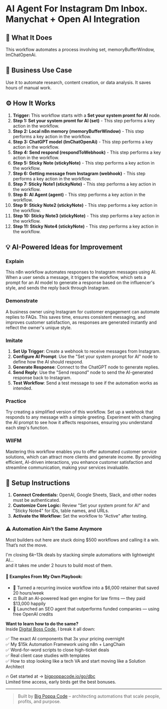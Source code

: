 # AI Agent For Instagram Dm Inbox. Manychat + Open AI Integration

## 🚀 What It Does
This workflow automates a process involving set, memoryBufferWindow, lmChatOpenAi.

## 💼 Business Use Case
Use it to automate research, content creation, or data analysis. It saves hours of manual work.

## ⚙️ How It Works
1.  **Trigger:** This workflow starts with a **Set your system promt for AI** node.
2. **Step 1: Set your system promt for AI (set)** - This step performs a key action in the workflow.
3. **Step 2: Local n8n memory (memoryBufferWindow)** - This step performs a key action in the workflow.
4. **Step 3: ChatGPT model (lmChatOpenAi)** - This step performs a key action in the workflow.
5. **Step 4: Send respond  (respondToWebhook)** - This step performs a key action in the workflow.
6. **Step 5: Sticky Note (stickyNote)** - This step performs a key action in the workflow.
7. **Step 6: Getting message from Instagram (webhook)** - This step performs a key action in the workflow.
8. **Step 7: Sticky Note1 (stickyNote)** - This step performs a key action in the workflow.
9. **Step 8: AI Agent (agent)** - This step performs a key action in the workflow.
10. **Step 9: Sticky Note2 (stickyNote)** - This step performs a key action in the workflow.
11. **Step 10: Sticky Note3 (stickyNote)** - This step performs a key action in the workflow.
12. **Step 11: Sticky Note4 (stickyNote)** - This step performs a key action in the workflow.

## 💡 AI-Powered Ideas for Improvement
### Explain
This n8n workflow automates responses to Instagram messages using AI. When a user sends a message, it triggers the workflow, which sets a prompt for an AI model to generate a response based on the influencer's style, and sends the reply back through Instagram.

### Demonstrate
A business owner using Instagram for customer engagement can automate replies to FAQs. This saves time, ensures consistent messaging, and improves customer satisfaction, as responses are generated instantly and reflect the owner's unique style.

### Imitate
1. **Set Up Trigger**: Create a webhook to receive messages from Instagram.
2. **Configure AI Prompt**: Use the "Set your system prompt for AI" node to define how the AI should respond.
3. **Generate Response**: Connect to the ChatGPT node to generate replies.
4. **Send Reply**: Use the "Send respond" node to send the AI-generated response back to Instagram.
5. **Test Workflow**: Send a test message to see if the automation works as intended.

### Practice
Try creating a simplified version of this workflow. Set up a webhook that responds to any message with a simple greeting. Experiment with changing the AI prompt to see how it affects responses, ensuring you understand each step's function.

### WIIFM
Mastering this workflow enables you to offer automated customer service solutions, which can attract more clients and generate income. By providing efficient, AI-driven interactions, you enhance customer satisfaction and streamline communication, making your services invaluable.

## 🔧 Setup Instructions
1. **Connect Credentials:** OpenAI, Google Sheets, Slack, and other nodes must be authenticated.
2. **Customize Core Logic:** Review "Set your system promt for AI" and "Sticky Note4" for IDs, table names, and URLs.
3. **Activate the Workflow:** Set the workflow to "Active" after testing.

### ⚠️ Automation Ain’t the Same Anymore

Most builders out here are stuck doing $500 workflows and calling it a win.  
That’s not the move.  

I'm closing $6k–$13k deals by stacking simple automations with lightweight AI...  
and it takes me under 2 hours to build most of them.

#### 🧠 Examples From My Own Playbook:
- 🔁 Turned a recurring invoice workflow into a $6,000 retainer that saved 20 hours/week  
- ⚖️ Built an AI-powered lead gen engine for law firms — they paid $13,000 happily  
- 🚀 Launched an SEO agent that outperforms funded companies — using free OpenAI credits  

**Want to learn how to do the same?**  
Inside [Digital Boss Code](https://bigpoppacode.io/go/dbc), I break it all down:

✅ The exact AI components that 3x your pricing overnight  
✅ My $15k Automation Framework using n8n + LangChain  
✅ Word-for-word scripts to close high-ticket deals  
✅ Real client case studies with templates  
✅ How to stop looking like a tech VA and start moving like a Solution Architect  

🔥 Get started at → [bigpoppacode.io/go/dbc](https://bigpoppacode.io/go/dbc)  
Limited time access, early birds get the best bonuses.

---
> Built by [Big Poppa Code](https://bigpoppacode.io) – architecting automations that scale people, profits, and purpose.
